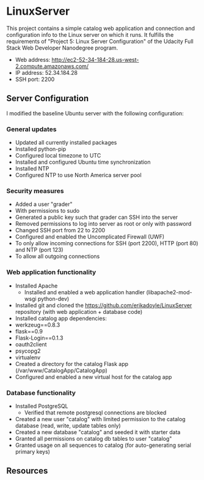 # LinuxServer
This project contains a simple catalog web application and connection and
configuration info to the Linux server on which it runs. It fulfills the
requirements of "Project 5: Linux Server Configuration" of the Udacity Full Stack
Web Developer Nanodegree program.

- Web address: http://ec2-52-34-184-28.us-west-2.compute.amazonaws.com/
- IP address: 52.34.184.28
- SSH port: 2200

## Server Configuration
I modified the baseline Ubuntu server with the following configuration:

### General updates
 - Updated all currently installed packages
 - Installed python-pip
 - Configured local timezone to UTC
 - Installed and configured Ubuntu time synchronization
  - Installed NTP
  - Configured NTP to use North America server pool

### Security measures
 - Added a user "grader"
  - With permissions to sudo
  - Generated a public key such that grader can SSH into the server
 - Removed permissions to log into server as root or only with password
 - Changed SSH port from 22 to 2200
 - Configured and enabled the Uncomplicated Firewall (UWF)
  - To only allow incoming connections for SSH (port 2200), HTTP (port 80) and NTP (port 123)
  - To allow all outgoing connections

### Web application functionality
- Installed Apache
  - Installed and enabled a web application handler (libapache2-mod-wsgi python-dev)
 - Installed git and cloned the https://github.com/erikadoyle/LinuxServer repository (with web application + database code)
 - Installed catalog app dependencies:
  - werkzeug==0.8.3
  - flask==0.9
  - Flask-Login==0.1.3
  - oauth2client
  - psycopg2
  - virtualenv
- Created a directory for the catalog Flask app (/var/www/CatalogApp/CatalogApp)
- Configured and enabled a new virtual host for the catalog app

### Database functionality
- Installed PostgreSQL
  - Verified that remote postgresql connections are blocked
- Created a new user "catalog" with limited permission to the catalog database (read, write, update tables only) 
- Created a new database "catalog" and seeded it with starter data
- Granted all permissions on catalog db tables to user "catalog"
- Granted usage on all sequences to catalog (for auto-generating serial primary keys)

## Resources
